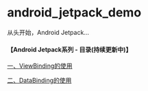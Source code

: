 # android_jetpack_demo
从头开始，Android Jetpack...

#### 【Android Jetpack系列 - 目录(持续更新中)】

[一、ViewBinding的使用](ViewBinding\docs\readme.md)

[二、DataBinding的使用](DataBinding\docs\readme.md)
